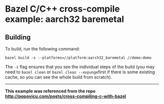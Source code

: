 # Bazel C/C++ cross-compile example: aarch32 baremetal

## Building

To build, run the following command:

```
bazel build -s --platforms=//platform:aarch32_baremetal //demo:demo
```

The `-s` flag ensures that you see the individual steps of the build (you may need to `bazel clean` or `bazel clean --expunge`first if there is some existing cache, so you can see the whole build from scratch).


---

**This example was referenced from the repo http://popovicu.com/posts/cross-compiling-c-with-bazel**

